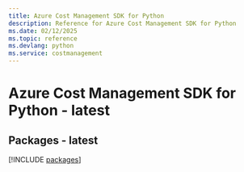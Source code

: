```yaml
---
title: Azure Cost Management SDK for Python
description: Reference for Azure Cost Management SDK for Python
ms.date: 02/12/2025
ms.topic: reference
ms.devlang: python
ms.service: costmanagement
---
```

# Azure Cost Management SDK for Python - latest
## Packages - latest
[!INCLUDE [packages](cost-management-index.md)]
